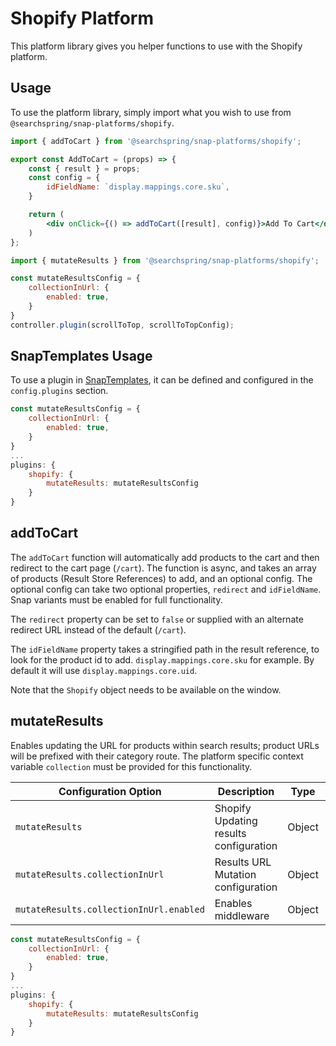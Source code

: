 # Shopify Platform
This platform library gives you helper functions to use with the Shopify platform. 


## Usage 
To use the platform library, simply import what you wish to use from `@searchspring/snap-platforms/shopify`.

```jsx
import { addToCart } from '@searchspring/snap-platforms/shopify';

export const AddToCart = (props) => {
	const { result } = props;
	const config = {
		idFieldName: `display.mappings.core.sku`,
	}

	return (
		<div onClick={() => addToCart([result], config)}>Add To Cart</div>
	)
};
```

```jsx
import { mutateResults } from '@searchspring/snap-platforms/shopify';

const mutateResultsConfig = {
	collectionInUrl: {
		enabled: true,
	}
}
controller.plugin(scrollToTop, scrollToTopConfig);
```

## SnapTemplates Usage
To use a plugin in [SnapTemplates](https://github.com/searchspring/snap/blob/main/docs/TEMPLATES_ABOUT.md), it can be defined and configured in the `config.plugins` section.

```jsx
const mutateResultsConfig = {
	collectionInUrl: {
		enabled: true,
	}
}
...
plugins: {
	shopify: {
		mutateResults: mutateResultsConfig
	}
}
```

## addToCart
The `addToCart` function will automatically add products to the cart and then redirect to the cart page (`/cart`). The function is async, and takes an array of products (Result Store References) to add, and an optional config. The optional config can take two optional properties, `redirect` and `idFieldName`. Snap variants must be enabled for full functionality.

The `redirect` property can be set to `false` or supplied with an alternate redirect URL instead of the default (`/cart`). 

The `idFieldName` property takes a stringified path in the result reference, to look for the product id to add. `display.mappings.core.sku` for example. By default it will use `display.mappings.core.uid`.

Note that the `Shopify` object needs to be available on the window.


## mutateResults
Enables updating the URL for products within search results; product URLs will be prefixed with their category route. The platform specific context variable `collection` must be provided for this functionality.

| Configuration Option | Description | Type | Default |
|----------------------|-------------|------|---------|
| `mutateResults` | Shopify Updating results configuration | Object | ➖ |
| `mutateResults.collectionInUrl` | Results URL Mutation configuration | Object | ➖ |
| `mutateResults.collectionInUrl.enabled` | Enables middleware | Object | true |

```jsx
const mutateResultsConfig = {
	collectionInUrl: {
		enabled: true,
	}
}
...
plugins: {
	shopify: {
		mutateResults: mutateResultsConfig
	}
}
```